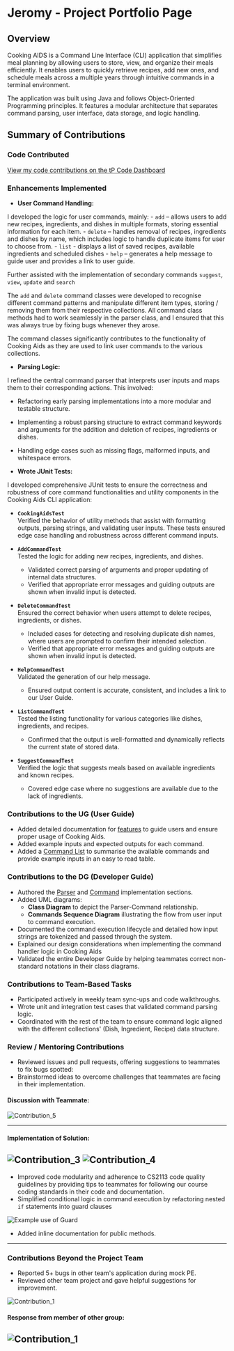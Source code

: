 # Jeromy - Project Portfolio Page

## Overview

Cooking AIDS is a Command Line Interface (CLI) application that simplifies meal planning by allowing users to store, view, and organize their meals efficiently. It enables users to quickly retrieve recipes, add new ones, and schedule meals across a multiple years through intuitive commands in a terminal environment.

The application was built using Java and follows Object-Oriented Programming principles. It features a modular architecture that separates command parsing, user interface, data storage, and logic handling.

## **Summary of Contributions**

### **Code Contributed**
[View my code contributions on the tP Code Dashboard](<https://nus-cs2113-ay2425s2.github.io/tp-dashboard/?search=jxromy&sort=groupTitle&sortWithin=title&timeframe=commit&mergegroup=&groupSelect=groupByRepos&breakdown=true&checkedFileTypes=docs~functional-code~test-code~other&since=2025-02-21&tabOpen=true&tabType=authorship&tabAuthor=jxromy&tabRepo=AY2425S2-CS2113-T11b-1%2Ftp%5Bmaster%5D&authorshipIsMergeGroup=false&authorshipFileTypes=docs~functional-code~test-code~other&authorshipIsBinaryFileTypeChecked=false&authorshipIsIgnoredFilesChecked=false>)

### **Enhancements Implemented**

- **User Command Handling:**

I developed the logic for user commands, mainly:
    - `add` – allows users to add new recipes, ingredients, and dishes in multiple formats, storing essential information for each item.
    - `delete` – handles removal of recipes, ingredients and dishes by name, which includes logic to handle duplicate items for user to choose from.
    - `list` - displays a list of saved recipes, available ingredients and scheduled dishes
    - `help` – generates a help message to guide user and provides a link to user guide.

  Further assisted with the implementation of secondary commands `suggest`, `view`, `update` and `search`

The `add` and `delete` command classes were developed to recognise different command patterns and manipulate different item types, storing / removing them from their respective collections. All command class methods had to work seamlessly in the parser class, and I ensured that this was always true by fixing bugs whenever they arose. 

The command classes significantly contributes to the functionality of Cooking Aids as they are used to link user commands to the various collections.

- **Parsing Logic:**

I refined the central command parser that interprets user inputs and maps them to their corresponding actions. This involved:
- Refactoring early parsing implementations into a more modular and testable structure.
- Implementing a robust parsing structure to extract command keywords and arguments for the addition and deletion of recipes, ingredients or dishes.
- Handling edge cases such as missing flags, malformed inputs, and whitespace errors.


- **Wrote JUnit Tests:**

I developed comprehensive JUnit tests to ensure the correctness and robustness of core command functionalities and utility components in the Cooking Aids CLI application:

- **`CookingAidsTest`**  
  Verified the behavior of utility methods that assist with formatting outputs, parsing strings, and validating user inputs. These tests ensured edge case handling and robustness across different command inputs.

- **`AddCommandTest`**  
  Tested the logic for adding new recipes, ingredients, and dishes.
  - Validated correct parsing of arguments and proper updating of internal data structures.
  - Verified that appropriate error messages and guiding outputs are shown when invalid input is detected.

- **`DeleteCommandTest`**  
  Ensured the correct behavior when users attempt to delete recipes, ingredients, or dishes.
  - Included cases for detecting and resolving duplicate dish names, where users are prompted to confirm their intended selection.
  - Verified that appropriate error messages and guiding outputs are shown when invalid input is detected.

- **`HelpCommandTest`**  
  Validated the generation of our help message.
  - Ensured output content is accurate, consistent, and includes a link to our User Guide.

- **`ListCommandTest`**  
  Tested the listing functionality for various categories like dishes, ingredients, and recipes.
  - Confirmed that the output is well-formatted and dynamically reflects the current state of stored data.

- **`SuggestCommandTest`**  
  Verified the logic that suggests meals based on available ingredients and known recipes.
  - Covered edge case where no suggestions are available due to the lack of ingredients.


### **Contributions to the UG (User Guide)**

- Added detailed documentation for [features](https://github.com/AY2425S2-CS2113-T11b-1/tp/blob/master/docs/UserGuide.md#features) to guide users and ensure proper usage of Cooking Aids.
- Added example inputs and expected outputs for each command.
- Added a [Command List](https://github.com/AY2425S2-CS2113-T11b-1/tp/blob/master/docs/UserGuide.md#command-list) to summarise the available commands and provide example inputs in an easy to read table.

### **Contributions to the DG (Developer Guide)**

- Authored the [Parser](https://github.com/AY2425S2-CS2113-T11b-1/tp/blob/master/docs/DeveloperGuide.md#parser) and [Command](https://github.com/AY2425S2-CS2113-T11b-1/tp/blob/master/docs/DeveloperGuide.md#commands) implementation sections.
- Added UML diagrams:
    - **Class Diagram** to depict the Parser-Command relationship.
    - **Commands Sequence Diagram** illustrating the flow from user input to command execution.
- Documented the command execution lifecycle and detailed how input strings are tokenized and passed through the system.
- Explained our design considerations when implementing the command handler logic in Cooking Aids
- Validated the entire Developer Guide by helping teammates correct non-standard notations in their class diagrams.

### **Contributions to Team-Based Tasks**

- Participated actively in weekly team sync-ups and code walkthroughs.
- Wrote unit and integration test cases that validated command parsing logic.
- Coordinated with the rest of the team to ensure command logic aligned with the different collections' (Dish, Ingredient, Recipe) data structure.

### **Review / Mentoring Contributions**

  - Reviewed issues and pull requests, offering suggestions to teammates to fix bugs spotted:
  - Brainstormed ideas to overcome challenges that teammates are facing in their implementation.

#### Discussion with Teammate:
![Contribution_5](images/jeromy_other_contributions_5.png)

---
#### Implementation of Solution:
![Contribution_3](images/jeromy_other_contributions_3.png)
![Contribution_4](images/jeromy_other_contributions_4.png)
---

  - Improved code modularity and adherence to CS2113 code quality guidelines by providing tips to teammates for following our course coding standards in their code and documentation.
  - Simplified conditional logic in command execution by refactoring nested `if` statements into guard clauses

![Example use of Guard](images/jeromy_example_use_guard_clause.png)

  - Added inline documentation for public methods.

---
### **Contributions Beyond the Project Team**

- Reported 5+ bugs in other team's application during mock PE.
- Reviewed other team project and gave helpful suggestions for improvement.

![Contribution_1](images/jeromy_other_contributions_1.png)
#### Response from member of other group:
![Contribution_1](images/jeromy_other_contributions_2.png)
---
